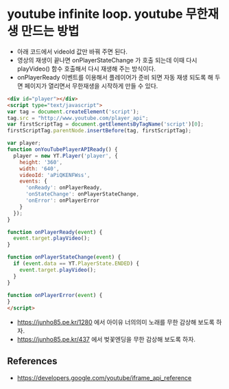 # youtube infinite loop. youtube 무한재생 만드는 방법
* 아래 코드에서 videoId 값만 바꿔 주면 된다.
* 영상의 재생이 끝나면 onPlayerStateChange 가 호출 되는데 이때 다시 playVideo() 함수 호출해서 다시 재생해 주는 방식이다.
* onPlayerReady 이벤트를 이용해서 플레이어가 준비 되면 자동 재생 되도록 해 두면 페이지가 열리면서 무한재생을 시작하게 만들 수 있다.
```html
<div id="player"></div>
<script type="text/javascript">
var tag = document.createElement('script');
tag.src = "http://www.youtube.com/player_api";
var firstScriptTag = document.getElementsByTagName('script')[0];
firstScriptTag.parentNode.insertBefore(tag, firstScriptTag);

var player;
function onYouTubePlayerAPIReady() {
  player = new YT.Player('player', {
    height: '360',
    width: '640',
    videoId: 'aPiQKENFWss',
    events: {
      'onReady': onPlayerReady,
      'onStateChange': onPlayerStateChange,
      'onError': onPlayerError
    }
  });
}

function onPlayerReady(event) {
  event.target.playVideo();
}

function onPlayerStateChange(event) {
  if (event.data == YT.PlayerState.ENDED) {
    event.target.playVideo();
  }
}
		  
function onPlayerError(event) {
}
</script>
```
* https://junho85.pe.kr/1280 에서 아이유 너의의미 노래를 무한 감상해 보도록 하자.
* https://junho85.pe.kr/437 에서 벚꽃엔딩을 무한 감상해 보도록 하자.

## References
* https://developers.google.com/youtube/iframe_api_reference